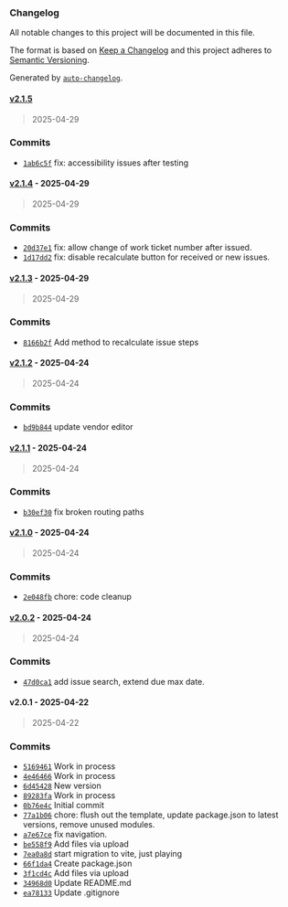 ### Changelog

All notable changes to this project will be documented in this file.

The format is based on [Keep a Changelog](https://keepachangelog.com/en/1.0.0/)
and this project adheres to [Semantic Versioning](https://semver.org/spec/v2.0.0.html).

Generated by [`auto-changelog`](https://github.com/CookPete/auto-changelog).

#### [v2.1.5](https://github.com/ChumsInc/contract-labor/compare/v2.1.4...v2.1.5)

> 2025-04-29




### Commits

- [`1ab6c5f`](https://github.com/ChumsInc/contract-labor/commit/1ab6c5fb60be2dc39e5484b4617e1c8d8b735bc9)  fix: accessibility issues after testing

#### [v2.1.4](https://github.com/ChumsInc/contract-labor/compare/v2.1.3...v2.1.4) - 2025-04-29

> 2025-04-29




### Commits

- [`20d37e1`](https://github.com/ChumsInc/contract-labor/commit/20d37e1efb5bf825c3a148761e57d77aaffe3f55)  fix: allow change of work ticket number after issued.
- [`1d17dd2`](https://github.com/ChumsInc/contract-labor/commit/1d17dd2c79f130af0a2595d15bbb7c16998b8481)  fix: disable recalculate button for received or new issues.

#### [v2.1.3](https://github.com/ChumsInc/contract-labor/compare/v2.1.2...v2.1.3) - 2025-04-29

> 2025-04-29




### Commits

- [`8166b2f`](https://github.com/ChumsInc/contract-labor/commit/8166b2f1c6b897eb37d3549cde8d7b518db49039)  Add method to recalculate issue steps

#### [v2.1.2](https://github.com/ChumsInc/contract-labor/compare/v2.1.1...v2.1.2) - 2025-04-24

> 2025-04-24




### Commits

- [`bd9b844`](https://github.com/ChumsInc/contract-labor/commit/bd9b84417410b2713f2d0c2c0daf30d7f5e51489)  update vendor editor

#### [v2.1.1](https://github.com/ChumsInc/contract-labor/compare/v2.1.0...v2.1.1) - 2025-04-24

> 2025-04-24




### Commits

- [`b30ef30`](https://github.com/ChumsInc/contract-labor/commit/b30ef3003fade7b62a78782dd2700ed0bd0bccf2)  fix broken routing paths

#### [v2.1.0](https://github.com/ChumsInc/contract-labor/compare/v2.0.2...v2.1.0) - 2025-04-24

> 2025-04-24




### Commits

- [`2e048fb`](https://github.com/ChumsInc/contract-labor/commit/2e048fba2a47999ed8b99e8cb4b7db5594040d52)  chore: code cleanup

#### [v2.0.2](https://github.com/ChumsInc/contract-labor/compare/v2.0.1...v2.0.2) - 2025-04-24

> 2025-04-24




### Commits

- [`47d0ca1`](https://github.com/ChumsInc/contract-labor/commit/47d0ca193d5a6eb64d291591d36f35ede2ff4b43)  add issue search, extend due max date.

#### v2.0.1 - 2025-04-22

> 2025-04-22




### Commits

- [`5169461`](https://github.com/ChumsInc/contract-labor/commit/5169461cb0af883fa6a9e59dbe6b8b8363245a30)  Work in process
- [`4e46466`](https://github.com/ChumsInc/contract-labor/commit/4e46466cfeda6c1bad79bbd2d8de339c5d33e0d3)  Work in process
- [`6d45428`](https://github.com/ChumsInc/contract-labor/commit/6d454281beb85b1a0c03813fbd022cd2d440fd14)  New version
- [`89283fa`](https://github.com/ChumsInc/contract-labor/commit/89283fa36c555a8c4915a6bcee88bd4dcf37ffb2)  Work in process
- [`0b76e4c`](https://github.com/ChumsInc/contract-labor/commit/0b76e4c5f717c9507ad65cc22c22305c1a769899)  Initial commit
- [`77a1b06`](https://github.com/ChumsInc/contract-labor/commit/77a1b0633ae14089359c34f04cd20e66dc567847)  chore: flush out the template, update package.json to latest versions, remove unused modules.
- [`a7e67ce`](https://github.com/ChumsInc/contract-labor/commit/a7e67ce7a643c06c637acdd1ce3e56b31e6c6c88)  fix navigation.
- [`be558f9`](https://github.com/ChumsInc/contract-labor/commit/be558f90384d87132967317e560a7a6f88b0dec0)  Add files via upload
- [`7ea0a8d`](https://github.com/ChumsInc/contract-labor/commit/7ea0a8dbfba3360de12203719b302fe50102cc5e)  start migration to vite, just playing
- [`66f1da4`](https://github.com/ChumsInc/contract-labor/commit/66f1da4556d890b09a9da1f029ce42f1a466ddbd)  Create package.json
- [`3f1cd4c`](https://github.com/ChumsInc/contract-labor/commit/3f1cd4c02b9a8f3bbac2ae4ad75986cd42e5ad51)  Add files via upload
- [`34968d0`](https://github.com/ChumsInc/contract-labor/commit/34968d0d9e1d3066123b45a3ce2b46d21a6a39e5)  Update README.md
- [`ea78133`](https://github.com/ChumsInc/contract-labor/commit/ea78133f9cec7cc8c1f87398487e05813a71bcdf)  Update .gitignore

